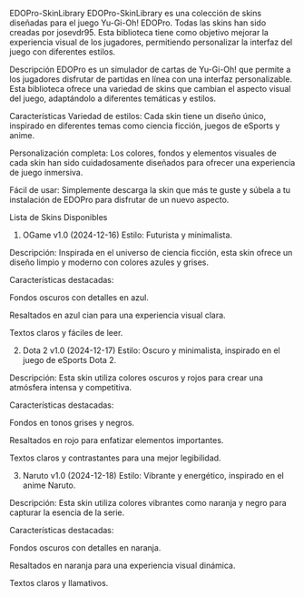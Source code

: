 EDOPro-SkinLibrary
EDOPro-SkinLibrary es una colección de skins diseñadas para el juego Yu-Gi-Oh! EDOPro. Todas las skins han sido creadas por josevdr95. Esta biblioteca tiene como objetivo mejorar la experiencia visual de los jugadores, permitiendo personalizar la interfaz del juego con diferentes estilos.

Descripción
EDOPro es un simulador de cartas de Yu-Gi-Oh! que permite a los jugadores disfrutar de partidas en línea con una interfaz personalizable. Esta biblioteca ofrece una variedad de skins que cambian el aspecto visual del juego, adaptándolo a diferentes temáticas y estilos.

Características
Variedad de estilos: Cada skin tiene un diseño único, inspirado en diferentes temas como ciencia ficción, juegos de eSports y anime.

Personalización completa: Los colores, fondos y elementos visuales de cada skin han sido cuidadosamente diseñados para ofrecer una experiencia de juego inmersiva.

Fácil de usar: Simplemente descarga la skin que más te guste y súbela a tu instalación de EDOPro para disfrutar de un nuevo aspecto.

Lista de Skins Disponibles
1. OGame v1.0 (2024-12-16)
Estilo: Futurista y minimalista.

Descripción: Inspirada en el universo de ciencia ficción, esta skin ofrece un diseño limpio y moderno con colores azules y grises.

Características destacadas:

Fondos oscuros con detalles en azul.

Resaltados en azul cian para una experiencia visual clara.

Textos claros y fáciles de leer.

2. Dota 2 v1.0 (2024-12-17)
Estilo: Oscuro y minimalista, inspirado en el juego de eSports Dota 2.

Descripción: Esta skin utiliza colores oscuros y rojos para crear una atmósfera intensa y competitiva.

Características destacadas:

Fondos en tonos grises y negros.

Resaltados en rojo para enfatizar elementos importantes.

Textos claros y contrastantes para una mejor legibilidad.

3. Naruto v1.0 (2024-12-18)
Estilo: Vibrante y energético, inspirado en el anime Naruto.

Descripción: Esta skin utiliza colores vibrantes como naranja y negro para capturar la esencia de la serie.

Características destacadas:

Fondos oscuros con detalles en naranja.

Resaltados en naranja para una experiencia visual dinámica.

Textos claros y llamativos.

